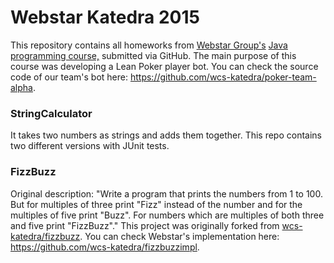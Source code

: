 # Webstar Katedra 2015

This repository contains all homeworks from [Webstar Group's](https://github.com/wbstr) [Java programming course,](https://github.com/wcs-katedra) submitted via GitHub.
The main purpose of this course was developing a Lean Poker player bot. You can check the source code of our team's bot here: https://github.com/wcs-katedra/poker-team-alpha.

### StringCalculator
It takes two numbers as strings and adds them together. This repo contains two different versions with JUnit tests.

### FizzBuzz
Original description: "Write a program that prints the numbers from 1 to 100. But for multiples of three print "Fizz" instead of the number and for the multiples of five print "Buzz". For numbers which are multiples of both three and five print "FizzBuzz"."
This project was originally forked from [wcs-katedra/fizzbuzz](https://github.com/wcs-katedra/fizzbuzz). You can check Webstar's implementation here: https://github.com/wcs-katedra/fizzbuzzimpl.

